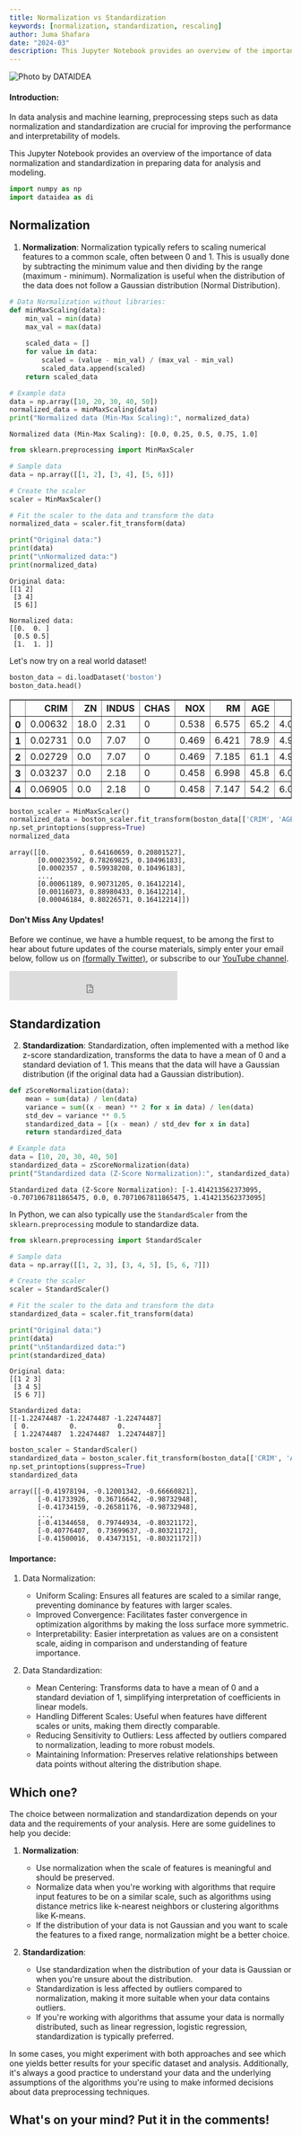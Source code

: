 ```yaml
---
title: Normalization vs Standardization
keywords: [normalization, standardization, rescaling]
author: Juma Shafara
date: "2024-03"
description: This Jupyter Notebook provides an overview of the importance of data normalization and standardization in preparing data for analysis and modeling
---
```


![Photo by DATAIDEA](../../assets/banner4.png)

#### Introduction:
In data analysis and machine learning, preprocessing steps such as data normalization and standardization are crucial for improving the performance and interpretability of models.

This Jupyter Notebook provides an overview of the importance of data normalization and standardization in preparing data for analysis and modeling.


```python
import numpy as np
import dataidea as di
```

## Normalization

1. **Normalization**: Normalization typically refers to scaling numerical features to a common scale, often between 0 and 1. This is usually done by subtracting the minimum value and then dividing by the range (maximum - minimum). Normalization is useful when the distribution of the data does not follow a Gaussian distribution (Normal Distribution).


```python
# Data Normalization without libraries:
def minMaxScaling(data):
    min_val = min(data)
    max_val = max(data)
    
    scaled_data = []
    for value in data:
        scaled = (value - min_val) / (max_val - min_val)
        scaled_data.append(scaled)
    return scaled_data
```


```python
# Example data
data = np.array([10, 20, 30, 40, 50])
normalized_data = minMaxScaling(data)
print("Normalized data (Min-Max Scaling):", normalized_data)
```

    Normalized data (Min-Max Scaling): [0.0, 0.25, 0.5, 0.75, 1.0]



```python
from sklearn.preprocessing import MinMaxScaler

# Sample data
data = np.array([[1, 2], [3, 4], [5, 6]])

# Create the scaler
scaler = MinMaxScaler()

# Fit the scaler to the data and transform the data
normalized_data = scaler.fit_transform(data)

print("Original data:")
print(data)
print("\nNormalized data:")
print(normalized_data)
```

    Original data:
    [[1 2]
     [3 4]
     [5 6]]
    
    Normalized data:
    [[0.  0. ]
     [0.5 0.5]
     [1.  1. ]]


Let's now try on a real world dataset!


```python
boston_data = di.loadDataset('boston')
boston_data.head()
```




<div>
<style scoped>
    .dataframe tbody tr th:only-of-type {
        vertical-align: middle;
    }

    .dataframe tbody tr th {
        vertical-align: top;
    }

    .dataframe thead th {
        text-align: right;
    }
</style>
<table border="1" class="dataframe">
  <thead>
    <tr style="text-align: right;">
      <th></th>
      <th>CRIM</th>
      <th>ZN</th>
      <th>INDUS</th>
      <th>CHAS</th>
      <th>NOX</th>
      <th>RM</th>
      <th>AGE</th>
      <th>DIS</th>
      <th>RAD</th>
      <th>TAX</th>
      <th>PTRATIO</th>
      <th>B</th>
      <th>LSTAT</th>
      <th>MEDV</th>
    </tr>
  </thead>
  <tbody>
    <tr>
      <th>0</th>
      <td>0.00632</td>
      <td>18.0</td>
      <td>2.31</td>
      <td>0</td>
      <td>0.538</td>
      <td>6.575</td>
      <td>65.2</td>
      <td>4.0900</td>
      <td>1</td>
      <td>296.0</td>
      <td>15.3</td>
      <td>396.90</td>
      <td>4.98</td>
      <td>24.0</td>
    </tr>
    <tr>
      <th>1</th>
      <td>0.02731</td>
      <td>0.0</td>
      <td>7.07</td>
      <td>0</td>
      <td>0.469</td>
      <td>6.421</td>
      <td>78.9</td>
      <td>4.9671</td>
      <td>2</td>
      <td>242.0</td>
      <td>17.8</td>
      <td>396.90</td>
      <td>9.14</td>
      <td>21.6</td>
    </tr>
    <tr>
      <th>2</th>
      <td>0.02729</td>
      <td>0.0</td>
      <td>7.07</td>
      <td>0</td>
      <td>0.469</td>
      <td>7.185</td>
      <td>61.1</td>
      <td>4.9671</td>
      <td>2</td>
      <td>242.0</td>
      <td>17.8</td>
      <td>392.83</td>
      <td>4.03</td>
      <td>34.7</td>
    </tr>
    <tr>
      <th>3</th>
      <td>0.03237</td>
      <td>0.0</td>
      <td>2.18</td>
      <td>0</td>
      <td>0.458</td>
      <td>6.998</td>
      <td>45.8</td>
      <td>6.0622</td>
      <td>3</td>
      <td>222.0</td>
      <td>18.7</td>
      <td>394.63</td>
      <td>2.94</td>
      <td>33.4</td>
    </tr>
    <tr>
      <th>4</th>
      <td>0.06905</td>
      <td>0.0</td>
      <td>2.18</td>
      <td>0</td>
      <td>0.458</td>
      <td>7.147</td>
      <td>54.2</td>
      <td>6.0622</td>
      <td>3</td>
      <td>222.0</td>
      <td>18.7</td>
      <td>396.90</td>
      <td>5.33</td>
      <td>36.2</td>
    </tr>
  </tbody>
</table>
</div>




```python
boston_scaler = MinMaxScaler()
normalized_data = boston_scaler.fit_transform(boston_data[['CRIM', 'AGE', 'TAX']])
np.set_printoptions(suppress=True)
normalized_data
```




    array([[0.        , 0.64160659, 0.20801527],
           [0.00023592, 0.78269825, 0.10496183],
           [0.0002357 , 0.59938208, 0.10496183],
           ...,
           [0.00061189, 0.90731205, 0.16412214],
           [0.00116073, 0.88980433, 0.16412214],
           [0.00046184, 0.80226571, 0.16412214]])



<!-- Newsletter -->
<div class="newsletter">
<div class="newsletter-heading">
<h4><i class="bi bi-info-circle-fill"></i> Don't Miss Any Updates!</h4>
</div>
<div class="newsletter-body">
<p>
Before we continue, we have a humble request, to be among the first to hear about future updates of the course materials, simply enter your email below, follow us on <a href="https://x.com/dataideaorg"><i class="bi bi-twitter-x"></i>
(formally Twitter)</a>, or subscribe to our <a href="https://www.youtube.com/@dataidea-science"><i class="bi bi-youtube"></i> YouTube channel</a>.
</p>
<iframe class="newsletter-frame" src="https://embeds.beehiiv.com/5fc7c425-9c7e-4e08-a514-ad6c22beee74?slim=true" data-test-id="beehiiv-embed" height="52" frameborder="0" scrolling="no">
</iframe>
</div>
</div>

## Standardization

2. **Standardization**: Standardization, often implemented with a method like z-score standardization, transforms the data to have a mean of 0 and a standard deviation of 1. This means that the data will have a Gaussian distribution (if the original data had a Gaussian distribution). 


```python
def zScoreNormalization(data):
    mean = sum(data) / len(data)
    variance = sum((x - mean) ** 2 for x in data) / len(data)
    std_dev = variance ** 0.5
    standardized_data = [(x - mean) / std_dev for x in data]
    return standardized_data
```


```python
# Example data
data = [10, 20, 30, 40, 50]
standardized_data = zScoreNormalization(data)
print("Standardized data (Z-Score Normalization):", standardized_data)
```

    Standardized data (Z-Score Normalization): [-1.414213562373095, -0.7071067811865475, 0.0, 0.7071067811865475, 1.414213562373095]


In Python, we can also typically use the `StandardScaler` from the `sklearn.preprocessing` module to standardize data.


```python
from sklearn.preprocessing import StandardScaler

# Sample data
data = np.array([[1, 2, 3], [3, 4, 5], [5, 6, 7]])

# Create the scaler
scaler = StandardScaler()

# Fit the scaler to the data and transform the data
standardized_data = scaler.fit_transform(data)

print("Original data:")
print(data)
print("\nStandardized data:")
print(standardized_data)

```

    Original data:
    [[1 2 3]
     [3 4 5]
     [5 6 7]]
    
    Standardized data:
    [[-1.22474487 -1.22474487 -1.22474487]
     [ 0.          0.          0.        ]
     [ 1.22474487  1.22474487  1.22474487]]



```python
boston_scaler = StandardScaler()
standardized_data = boston_scaler.fit_transform(boston_data[['CRIM', 'AGE', 'TAX']])
np.set_printoptions(suppress=True)
standardized_data
```




    array([[-0.41978194, -0.12001342, -0.66660821],
           [-0.41733926,  0.36716642, -0.98732948],
           [-0.41734159, -0.26581176, -0.98732948],
           ...,
           [-0.41344658,  0.79744934, -0.80321172],
           [-0.40776407,  0.73699637, -0.80321172],
           [-0.41500016,  0.43473151, -0.80321172]])



#### Importance:

1. Data Normalization:
   - Uniform Scaling: Ensures all features are scaled to a similar range, preventing dominance by features with larger scales.
   - Improved Convergence: Facilitates faster convergence in optimization algorithms by making the loss surface more symmetric.
   - Interpretability: Easier interpretation as values are on a consistent scale, aiding in comparison and understanding of feature importance.


2. Data Standardization:
   - Mean Centering: Transforms data to have a mean of 0 and a standard deviation of 1, simplifying interpretation of coefficients in linear models.
   - Handling Different Scales: Useful when features have different scales or units, making them directly comparable.
   - Reducing Sensitivity to Outliers: Less affected by outliers compared to normalization, leading to more robust models.
   - Maintaining Information: Preserves relative relationships between data points without altering the distribution shape.

## Which one? 
The choice between normalization and standardization depends on your data and the requirements of your analysis. Here are some guidelines to help you decide:

1. **Normalization**:
   - Use normalization when the scale of features is meaningful and should be preserved.
   - Normalize data when you're working with algorithms that require input features to be on a similar scale, such as algorithms using distance metrics like k-nearest neighbors or clustering algorithms like K-means.
   - If the distribution of your data is not Gaussian and you want to scale the features to a fixed range, normalization might be a better choice.

2. **Standardization**:
   - Use standardization when the distribution of your data is Gaussian or when you're unsure about the distribution.
   - Standardization is less affected by outliers compared to normalization, making it more suitable when your data contains outliers.
   - If you're working with algorithms that assume your data is normally distributed, such as linear regression, logistic regression, standardization is typically preferred.

In some cases, you might experiment with both approaches and see which one yields better results for your specific dataset and analysis. Additionally, it's always a good practice to understand your data and the underlying assumptions of the algorithms you're using to make informed decisions about data preprocessing techniques.

<h2>What's on your mind? Put it in the comments!</h2>
<script src="https://utteranc.es/client.js"
        repo="dataideaorg/dataidea-science"
        issue-term="pathname"
        theme="github-light"
        crossorigin="anonymous"
        async>
</script>
